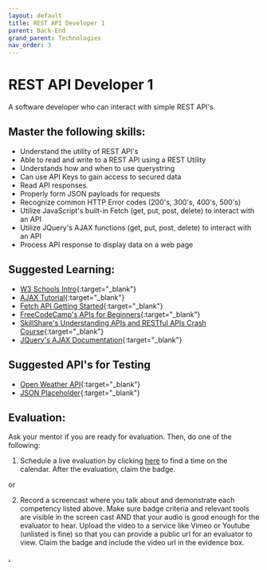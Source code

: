 ```yaml
---
layout: default
title: REST API Developer 1
parent: Back-End
grand_parent: Technologies
nav_order: 3
---
```

# REST API Developer 1

A software developer who can interact with simple REST API's.

## Master the following skills:

- Understand the utility of REST API's
- Able to read and write to a REST API using a REST Utility
- Understands how and when to use querystring
- Can use API Keys to gain access to secured data
- Read API responses.
- Properly form JSON payloads for requests
- Recognize common HTTP Error codes (200's, 300's, 400's, 500's)
- Utilize JavaScript's built-in Fetch (get, put, post, delete) to interact with an API
- Utilize JQuery's AJAX functions (get, put, post, delete) to interact with an API
- Process API response to display data on a web page

## Suggested Learning:

- [W3 Schools Intro](https://www.w3schools.com/jquery/jquery_ajax_intro.asp){:target="\_blank"}
- [AJAX Tutorial](https://www.youtube.com/playlist?list=PL0eyrZgxdwhyeIDc3EA4XGsI9HoWLc6nF){:target="\_blank"}
- [Fetch API Getting Started](https://www.youtube.com/watch?v=uBR2wAvGces){:target="\_blank"}
- [FreeCodeCamp's APIs for Beginners](https://www.freecodecamp.org/news/apis-for-beginners-full-course/){:target="\_blank"}
- [SkillShare's Understanding APIs and RESTful APIs Crash Course](https://www.skillshare.com/classes/Understanding-APIs-and-RESTful-APIs-Crash-Course/1452001627?via=browse-rating-api-layout-grid){:target="\_blank"}
- [JQuery's AJAX Documentation](https://api.jquery.com/category/ajax/){:target="\_blank"}

## Suggested API's for Testing

- [Open Weather API](https://openweathermap.org/api){:target="\_blank"}
- [JSON Placeholder](https://jsonplaceholder.typicode.com/){:target="\_blank"}

## Evaluation:

Ask your mentor if you are ready for evaluation. Then, do one of the following:

1. Schedule a live evaluation by clicking [here](https://webdev.codex.academy/mastery-eval-2?badge=3jJe0VoeSoS5NF_mcACMiA) to find a time on the calendar. After the evaluation, claim the badge.

or

2. Record a screencast where you talk about and demonstrate each competency listed above. Make sure badge criteria and relevant tools are visible in the screen cast AND that your audio is good enough for the evaluator to hear. Upload the video to a service like Vimeo or Youtube (unlisted is fine) so that you can provide a public url for an evaluator to view. Claim the badge and include the video url in the evidence box.

[.](level-2)

